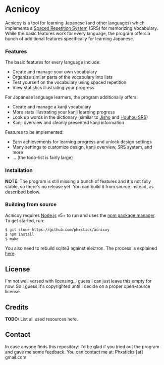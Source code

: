 # Acnicoy

Acnicoy is a tool for learning Japanese (and other languages) which implements
a [Spaced Repetition System][SRS] (SRS) for memorizing Vocabulary.
While the basic features work for every language, the program offers a bunch of
additional features specifically for learning Japanese.

### Features
The basic features for every language include:

  - Create and manage your own vocabulary
  - Organize similar parts of the vocabulary into lists
  - Test yourself on the vocabulary using spaced repetition
  - View statistics illustrating your progress

For Japanese language learners, the program additionally offers:
  - Create and manage a kanji vocabulary
  - More stats illustrating your kanji learning progress
  - Look up words in the dictionary (similar to [Jisho] and [Houhou SRS])
  - Kanji overview and cleanly presented kanji information

Features to be implemented:
  - Earn achievements for learning progress and unlock design settings
  - Many settings to customize design, kanji overview, SRS system, and more
  - ... (the todo-list is fairly large)

### Installation

**NOTE**: The program is still missing a bunch of features and it's not fully
stable, so there's no release yet. You can build it from source instead, as
described below.

### Building from source
Acnicoy requires [Node.js] v5+ to run and uses the [npm package manager][npm].
To get started, run:
```sh
$ git clone https://github.com/phxstick/acnicoy
$ npm install
$ make
```
You also need to rebuild sqlite3 against electron. The process is explained
[here](https://github.com/electron/electron/blob/master/docs/tutorial/using-native-node-modules.md).


License
----

I'm not well versed with licensing. I guess I can just leave this empty for now.
So I guess it's copyrighted until I decide on a proper open-source license.

Credits
----

**TODO:** List all used resources here.

Contact
----

In case anyone finds this repository:
I'd be glad if you tried out the program and gave me some feedback.
You can contact me at:  Phxsticks [at] gmail.com


   [SRS]: <https://en.wikipedia.org/wiki/Spaced_repetition>
   [Jisho]: <http://jisho.org/>
   [Houhou SRS]: <http://houhou-srs.com/>
   [Node.js]: <https://nodejs.org/>
   [npm]: <https://www.npmjs.com/>


